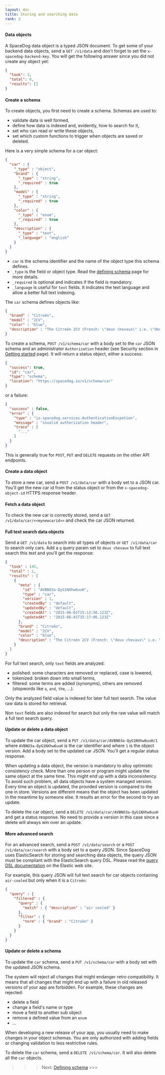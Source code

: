 ```yaml
---
layout: doc
title: Storing and searching data
rank: 2
---
```


#### Data objects

A SpaceDog data object is a typed JSON document. To get some of your backend data objects, send a `GET /v1/data` and don't forget to set the `x-spacedog-backend-key`. You will get the following answer since you did not create any object yet:

```json
{
  "took": 3,
  "total": 0,
  "results": []
}
```

#### Create a schema

To create objects, you first need to create a schema. Schemas are used to:

- validate data is well formed,
- define how data is indexed and, evidently, how to search for it,
- set who can read or write these objects,
- set which custom functions to trigger when objects are saved or deleted.

Here is a very simple schema for a car object:

```json
{
  "car" : {
    "_type" : "object",
    "brand" : {
      "_type" : "string",
      "_required" : true
    },
    "model" : {
      "_type" : "string",
      "_required" : true
    },
    "color" : {
      "_type" : "enum",
      "_required" : true
    },
    "description" : {
      "_type" : "text",
      "_language" : "english"
    }
  }
}
```

- `car` is the schema identifier and the name of the object type this schema defines.
- `_type` is the field or object type. Read the [defining schema](defining-schema.html) page for more details.
- `_required` is optional and indicates if the field is mandatory.
- `_language` is useful for `text` fields. It indicates the text language and allow a better full text indexing.

The `car` schema defines objects like:

```json
{
  "brand" : "Citroën",
  "model" : "2CV",
  "color" : "blue",
  "description" : "The Citroën 2CV (French: \"deux chevaux\" i.e. \"deux chevaux-vapeur\" (lit. \"two steam horses\"), \"two tax horsepower\") is a front-engine, front wheel drive, air-cooled economy car introduced at the 1948 Paris Mondial de l'Automobile and manufactured by Citroën for model years 1948–1990."
}
```

To create a schema, `POST /v1/schema/car` with a body set to the `car` JSON schema and an administrator `Authorization` header (see Security section in [Getting started](getting-started.html) page). It will return a status object, either a success:

```json
{
  "success": true,
  "id": "car",
  "type": "schema",
  "location": "https://spacedog.io/v1/schema/car"
}
```

or a failure:

```json
{
  "success" : false,
  "error" : {
    "type" : "io.spacedog.services.AuthenticationExcpetion",
    "message" : "invalid authorization header",
    "trace" : [
      "..."
    ]
  }
}
```

This is generally true for `POST`, `PUT` and `DELETE` requests on the other API endpoints.

#### Create a data object

To store a new car, send a `POST /v1/data/car` with a body set to a JSON car. You'll get the new car id from the status object or from the `x-spacedog-object-id` HTTPS response header.

#### Fetch a data object

To check the new car is correctly stored, send a `GET /v1/data/car/<<mynewcarid>>` and check the car JSON returned.

#### Full text search data objects

Send a `GET /v1/data` to search into all types of objects or `GET /v1/data/car` to search only cars. Add a `q` query param set to `deux chevaux` to full text search this text and you'll get the response:

```json
{
  "took" : 145,
  "total" : 1,
  "results" : [
    {
      "meta" : {
        "id" : "AVBNO3a-QyG1NXhw6uuH",
        "type" : "car",
        "version" : 1,
        "createdBy" : "default",
        "updatedBy" : "default",
        "createdAt" : "2015-06-01T15:12:56.123Z",
        "updatedAt" : "2015-06-01T15:17:06.123Z"
      },
      "brand" : "Citroën",
      "model" : "2CV",
      "color" : "blue",
      "description" : "The Citroën 2CV (French: \"deux chevaux\" i.e. \"deux chevaux-vapeur\" (lit. \"two steam horses\"), \"two tax horsepower\") is a front-engine, front wheel drive, air-cooled economy car introduced at the 1948 Paris Mondial de l'Automobile and manufactured by Citroën for model years 1948–1990."
    }
  ]
}
```

For full text search, only `text` fields are analyzed:

- polished: some characters are removed or replaced, case is lowered,
- tokenized: broken down into small terms,
- filtered: some terms are added (synonyms), others are removed (stopwords like `a`, `and`, `the`, ...).

Only the analyzed field value is indexed for later full text search. The value raw data is stored for retrieval.

Non `text` fields are also indexed for search but only the raw value will match a full text search query.

#### Update or delete a data object

To update the car object, send a `PUT /v1/data/car/AVBNO3a-QyG1NXhw6uuH/1` where `AVBNO3a-QyG1NXhw6uuH` is the car identifier and where `1` is the object version. Add a body set to the updated car JSON. You'll get a regular  status response.

When updating a data object, the version is mandatory to alloy optimistic consistency check. More than one person or program might update the same object at the same time. This might end up with a data inconsistency. To avoid such problem, all data objects have a system managed version. Every time an object is updated, the provided version is compared to the one in store. Versions are different means that the object has been updated in the meantime by someone else. It results an error for the second to try an update.

To delete the car object, send a `DELETE /v1/data/car/AVBNO3a-QyG1NXhw6uuH` and get a status response. No need to provide a version in this case since a delete will always win over an update.

#### More advanced search

For an advanced search, send a `POST /v1/data/search` or a `POST /v1/data/car/search` with a body set to a query JSON. Since SpaceDog uses ElasticSearch for storing and searching data objects, the query JSON must be compliant with the ElasticSearch query DSL. Please read the [query DSL documentation](https://www.elastic.co/guide/en/elasticsearch/reference/current/query-dsl.html) on the Elastic web site.

For example, this query JSON will full text search for car objects containing `air-cooled` but only when it is a `Citroën`:

```json
{
  "query" : {
    "filtered" : {
      "query" : {
        "match" : { "description" : "air cooled" }
      },
      "filter" : {
        "term" : { "brand" : "Citroën" }
      }
    }
  }
}
```

#### Update or delete a schema

To update the `car` schema, send a `PUT /v1/schema/car` with a body set with the updated JSON schema.

The system will reject all changes that might endanger retro compatibility. It means that all changes that might end up with a failure in old released versions of your app are forbidden. For example, these changes are rejected:

- delete a field
- change a field's name or type
- move a field to another sub object
- remove a defined value from an `enum`
- ...

When developing a new release of your app, you usually need to make changes in your object schemas. You are only authorized with adding fields or changing validation to less restrictive rules.

To delete the `car` schema, send a `DELETE /v1/schema/car`. It will also delete all the `car` objects.

>>> Next: [Defining schema](defining-schema.md) >>>
